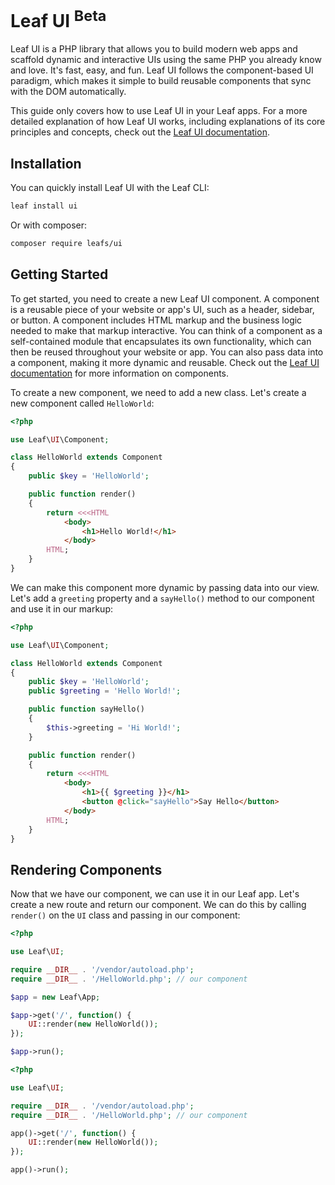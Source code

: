 <!-- markdownlint-disable no-inline-html -->

# Leaf UI <sup class="vt-badge warning">Beta</sup>

Leaf UI is a PHP library that allows you to build modern web apps and scaffold dynamic and interactive UIs using the same PHP you already know and love. It's fast, easy, and fun. Leaf UI follows the component-based UI paradigm, which makes it simple to build reusable components that sync with the DOM automatically.

<!-- You can use Leaf UI to build anything from simple UIs to full-blown apps, including SSR (server-side rendering), static websites, PWAs (progressive web apps), hybrid mobile apps for Android and iOS, and even Electron apps. -->

This guide only covers how to use Leaf UI in your Leaf apps. For a more detailed explanation of how Leaf UI works, including explanations of its core principles and concepts, check out the [Leaf UI documentation](https://ui.leafphp.dev).

## Installation

You can quickly install Leaf UI with the Leaf CLI:

```bash
leaf install ui
```

Or with composer:

```bash
composer require leafs/ui
```

## Getting Started

To get started, you need to create a new Leaf UI component. A component is a reusable piece of your website or app's UI, such as a header, sidebar, or button. A component includes HTML markup and the business logic needed to make that markup interactive. You can think of a component as a self-contained module that encapsulates its own functionality, which can then be reused throughout your website or app. You can also pass data into a component, making it more dynamic and reusable. Check out the [Leaf UI documentation](https://ui.leafphp.dev/docs/essentials/components.html) for more information on components.

To create a new component, we need to add a new class. Let's create a new component called `HelloWorld`:

```php
<?php

use Leaf\UI\Component;

class HelloWorld extends Component
{
    public $key = 'HelloWorld';

    public function render()
    {
        return <<<HTML
            <body>
                <h1>Hello World!</h1>
            </body>
        HTML;
    }
}
```

We can make this component more dynamic by passing data into our view. Let's add a `greeting` property and a `sayHello()` method to our component and use it in our markup:

```php
<?php

use Leaf\UI\Component;

class HelloWorld extends Component
{
    public $key = 'HelloWorld';
    public $greeting = 'Hello World!';

    public function sayHello()
    {
        $this->greeting = 'Hi World!';
    }

    public function render()
    {
        return <<<HTML
            <body>
                <h1>{{ $greeting }}</h1>
                <button @click="sayHello">Say Hello</button>
            </body>
        HTML;
    }
}
```

## Rendering Components

Now that we have our component, we can use it in our Leaf app. Let's create a new route and return our component. We can do this by calling `render()` on the `UI` class and passing in our component:

<div class="class-mode">

```php
<?php

use Leaf\UI;

require __DIR__ . '/vendor/autoload.php';
require __DIR__ . '/HelloWorld.php'; // our component

$app = new Leaf\App;

$app->get('/', function() {
    UI::render(new HelloWorld());
});

$app->run();
```

</div>

<div class="functional-mode">

```php
<?php

use Leaf\UI;

require __DIR__ . '/vendor/autoload.php';
require __DIR__ . '/HelloWorld.php'; // our component

app()->get('/', function() {
    UI::render(new HelloWorld());
});

app()->run();
```

</div>
